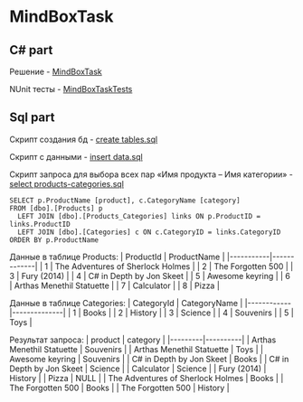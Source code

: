 # MindBoxTask

## C# part
Решение - [MindBoxTask](https://github.com/mrderwyn/MindBoxTask/blob/master/MIndBoxTask)

NUnit тесты - [MindBoxTaskTests](https://github.com/mrderwyn/MindBoxTask/blob/master/MindBoxTaskTests)

## Sql part
Скрипт создания бд - [create tables.sql](https://github.com/mrderwyn/MindBoxTask/blob/master/SqlTask/create%20tables.sql)

Скрипт с данными - [insert data.sql](https://github.com/mrderwyn/MindBoxTask/blob/master/SqlTask/insert%20data.sql)

Скрипт запроса для выбора всех пар «Имя продукта – Имя категории» - [select products-categories.sql](https://github.com/mrderwyn/MindBoxTask/blob/master/SqlTask/select%20products-categories.sql)

    SELECT p.ProductName [product], c.CategoryName [category]
    FROM [dbo].[Products] p
      LEFT JOIN [dbo].[Products_Categories] links ON p.ProductID = links.ProductID
      LEFT JOIN [dbo].[Categories] c ON c.CategoryID = links.CategoryID
    ORDER BY p.ProductName

Данные в таблице Products:
| ProductId | ProductName |
|-----------|-------------|
| 1 |	The Adventures of Sherlock Holmes |
| 2 |	The Forgotten 500 |
| 3 |	Fury (2014) |
| 4 |	C# in Depth by Jon Skeet |
| 5 |	Awesome keyring |
| 6 |	Arthas Menethil Statuette |
| 7 |	Calculator |
| 8 |	Pizza |

Данные в таблице Categories:
| CategoryId | CategoryName |
|------------|--------------|
| 1	| Books |
| 2	| History |
| 3	| Science |
| 4	| Souvenirs |
| 5	| Toys |

Результат запроса:
| product | category |
|---------|----------|
| Arthas Menethil Statuette	|	Souvenirs |
| Arthas Menethil Statuette	|	Toys |
| Awesome keyring	|	Souvenirs |
| C# in Depth by Jon Skeet	|	Books |
| C# in Depth by Jon Skeet	|	Science |
| Calculator	|	Science |
| Fury (2014)	|	History |
| Pizza	|	NULL |
| The Adventures of Sherlock Holmes	|	Books |
| The Forgotten 500	|	Books |
| The Forgotten 500 |	History |
